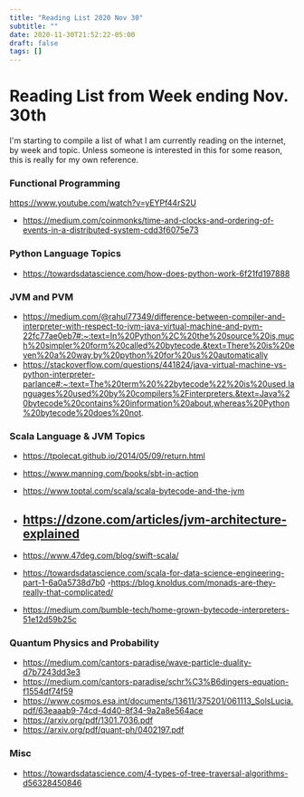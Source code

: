 ```yaml
---
title: "Reading List 2020 Nov 30"
subtitle: ""
date: 2020-11-30T21:52:22-05:00
draft: false
tags: []
---
```


# Reading List from Week ending Nov. 30th
I'm starting to compile a list of what I am currently reading on the internet, by week and topic. Unless someone is interested in this for some reason, this is really for my own reference. 

### Functional Programming 
https://www.youtube.com/watch?v=yEYPf44rS2U
- https://medium.com/coinmonks/time-and-clocks-and-ordering-of-events-in-a-distributed-system-cdd3f6075e73

### Python Language Topics
- https://towardsdatascience.com/how-does-python-work-6f21fd197888

### JVM and PVM
- https://medium.com/@rahul77349/difference-between-compiler-and-interpreter-with-respect-to-jvm-java-virtual-machine-and-pvm-22fc77ae0eb7#:~:text=In%20Python%2C%20the%20source%20is,much%20simpler%20form%20called%20bytecode.&text=There%20is%20even%20a%20way,by%20python%20for%20us%20automatically
- https://stackoverflow.com/questions/441824/java-virtual-machine-vs-python-interpreter-parlance#:~:text=The%20term%20%22bytecode%22%20is%20used,languages%20used%20by%20compilers%2Finterpreters.&text=Java%20bytecode%20contains%20information%20about,whereas%20Python%20bytecode%20does%20not.


### Scala Language & JVM Topics
- https://tpolecat.github.io/2014/05/09/return.html
- https://www.manning.com/books/sbt-in-action
- https://www.toptal.com/scala/scala-bytecode-and-the-jvm
- https://dzone.com/articles/jvm-architecture-explained
    - 

- https://www.47deg.com/blog/swift-scala/
- https://towardsdatascience.com/scala-for-data-science-engineering-part-1-6a0a5738d7b0
-https://blog.knoldus.com/monads-are-they-really-that-complicated/
- https://medium.com/bumble-tech/home-grown-bytecode-interpreters-51e12d59b25c

### Quantum Physics and Probability
- https://medium.com/cantors-paradise/wave-particle-duality-d7b7243dd3e3
- https://medium.com/cantors-paradise/schr%C3%B6dingers-equation-f1554df74f59
- https://www.cosmos.esa.int/documents/13611/375201/061113_SolsLucia.pdf/63eaaab9-74cd-4d40-8f34-9a2a8e564ace
- https://arxiv.org/pdf/1301.7036.pdf
- https://arxiv.org/pdf/quant-ph/0402197.pdf

### Misc
- https://towardsdatascience.com/4-types-of-tree-traversal-algorithms-d56328450846



